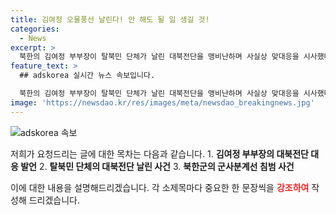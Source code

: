 ```yaml
---
title: 김여정 오물풍선 날린다! 안 해도 될 일 생길 것!
categories:
  - News
excerpt: >
  북한의 김여정 부부장이 탈북민 단체가 날린 대북전단을 맹비난하며 사실상 맞대응을 시사했다. 이에 따라 새로운 도발에 대한 북한의 대응 조치가 시사됐고, 최전방 지역에서 북한군이 군사분계선을 침범했고 경고 사격을 받은 사례가 이달 들어 세 번째로 발생했다. 이에 대한 전반적인 상황과 전단 사건의 내용을 알려드린 김대겸 기자의 보도입니다.
feature_text: >
  ## adskorea 실시간 뉴스 속보입니다.

  북한의 김여정 부부장이 탈북민 단체가 날린 대북전단을 맹비난하며 사실상 맞대응을 시사했다. 이에 따라 새로운 도발에 대한 북한의 대응 조치가 시사됐고, 최전방 지역에서 북한군이 군사분계선을 침범했고 경고 사격을 받은 사례가 이달 들어 세 번째로 발생했다. 이에 대한 전반적인 상황과 전단 사건의 내용을 알려드린 김대겸 기자의 보도입니다.
image: 'https://newsdao.kr/res/images/meta/newsdao_breakingnews.jpg'
---
```


<p><img src="https://newsdao.kr/res/images/meta/newsdao_breakingnews.jpg" alt="adskorea 속보" /></p>

<p>저희가 요청드리는 글에 대한 목차는 다음과 같습니다. 
1. <strong>김여정 부부장의 대북전단 대응 발언</strong>
2. <strong>탈북민 단체의 대북전단 날린 사건</strong>
3. <strong>북한군의 군사분계선 침범 사건</strong></p>

<p>이에 대한 내용을 설명해드리겠습니다. 각 소제목마다 중요한 한 문장씩을 <b><span style="color: #ee2323;">강조하여</span></b> 작성해 드리겠습니다.</p>

